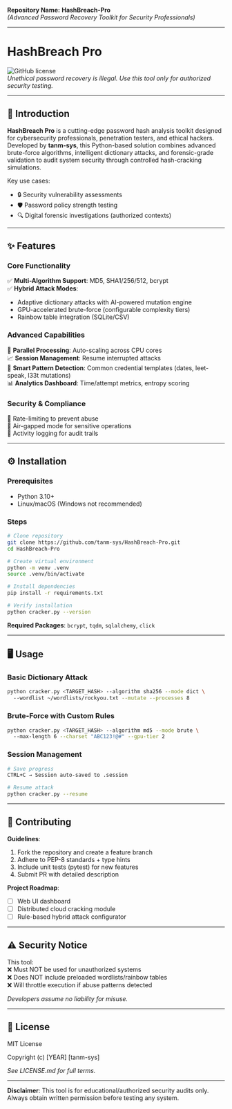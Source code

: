 **Repository Name:** **HashBreach-Pro**  
*(Advanced Password Recovery Toolkit for Security Professionals)*  

---

# HashBreach Pro  
![GitHub license](https://img.shields.io/badge/license-MIT-blue.svg)  
*Unethical password recovery is illegal. Use this tool only for authorized security testing.*  

---

## 📖 Introduction  
**HashBreach Pro** is a cutting-edge password hash analysis toolkit designed for cybersecurity professionals, penetration testers, and ethical hackers. Developed by **tanm-sys**, this Python-based solution combines advanced brute-force algorithms, intelligent dictionary attacks, and forensic-grade validation to audit system security through controlled hash-cracking simulations.  

Key use cases:  
- 🔒 Security vulnerability assessments  
- 🛡️ Password policy strength testing  
- 🔍 Digital forensic investigations (authorized contexts)  

---

## ✨ Features  
### **Core Functionality**  
✅ **Multi-Algorithm Support**: MD5, SHA1/256/512, bcrypt  
✅ **Hybrid Attack Modes**:  
   - Adaptive dictionary attacks with AI-powered mutation engine  
   - GPU-accelerated brute-force (configurable complexity tiers)  
   - Rainbow table integration (SQLite/CSV)  

### **Advanced Capabilities**  
🔧 **Parallel Processing**: Auto-scaling across CPU cores  
📈 **Session Management**: Resume interrupted attacks  
🎯 **Smart Pattern Detection**: Common credential templates (dates, leet-speak, l33t mutations)  
📊 **Analytics Dashboard**: Time/attempt metrics, entropy scoring  

### **Security & Compliance**  
🛑 Rate-limiting to prevent abuse  
🔐 Air-gapped mode for sensitive operations  
📜 Activity logging for audit trails  

---

## ⚙️ Installation  

### **Prerequisites**  
- Python 3.10+  
- Linux/macOS (Windows not recommended)  

### **Steps**  
```bash  
# Clone repository  
git clone https://github.com/tanm-sys/HashBreach-Pro.git  
cd HashBreach-Pro  

# Create virtual environment  
python -m venv .venv  
source .venv/bin/activate  

# Install dependencies  
pip install -r requirements.txt  

# Verify installation  
python cracker.py --version  
```

**Required Packages**: `bcrypt`, `tqdm`, `sqlalchemy`, `click`  

---

## 🖥️ Usage  

### **Basic Dictionary Attack**  
```bash  
python cracker.py <TARGET_HASH> --algorithm sha256 --mode dict \  
  --wordlist ~/wordlists/rockyou.txt --mutate --processes 8  
```

### **Brute-Force with Custom Rules**  
```bash  
python cracker.py <TARGET_HASH> --algorithm md5 --mode brute \  
  --max-length 6 --charset "ABC123!@#" --gpu-tier 2  
```

### **Session Management**  
```bash  
# Save progress  
CTRL+C → Session auto-saved to .session  

# Resume attack  
python cracker.py --resume  
```

---

## 🤝 Contributing  
**Guidelines**:  
1. Fork the repository and create a feature branch  
2. Adhere to PEP-8 standards + type hints  
3. Include unit tests (pytest) for new features  
4. Submit PR with detailed description  

**Project Roadmap**:  
- [ ] Web UI dashboard  
- [ ] Distributed cloud cracking module  
- [ ] Rule-based hybrid attack configurator  

---

## ⚠️ Security Notice  
This tool:  
❌ Must NOT be used for unauthorized systems  
❌ Does NOT include preloaded wordlists/rainbow tables  
❌ Will throttle execution if abuse patterns detected  

*Developers assume no liability for misuse.*  

---

## 📜 License  
MIT License  

Copyright (c) [YEAR] [tanm-sys]  

*See LICENSE.md for full terms.*  

---

**Disclaimer**: This tool is for educational/authorized security audits only. Always obtain written permission before testing any system.